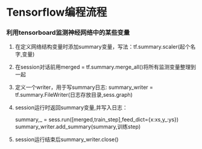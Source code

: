# Tensorflow编程流程

### 利用tensorboard监测神经网络中的某些变量
1. 在定义网络结构变量时添加summary变量，写法：tf.summary.scaler(起个名字,变量)  
2. 在session对话前用merged = tf.summary.merge_all()将所有监测变量整理到一起
3. 定义一个writer，用于写summary日志: summary_writer = tf.summary.FileWriter(日志存放目录,sess.graph)
4. session运行时返回summary变量,并写入日志：

    summary,_ = sess.run([merged,train_step],feed_dict={x:xs,y_:ys})
    summary_writer.add_summary(summary,训练step)
    
5. session运行结束后summary_writer.close()


